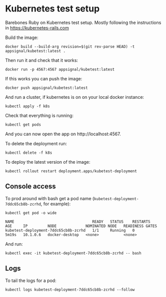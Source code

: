 # Kubernetes test setup

Barebones Ruby on Kubernetes test setup. Mostly following the
instructions in https://kubernetes-rails.com

Build the image:

```
docker build --build-arg revision=$(git rev-parse HEAD) -t appsignal/kubetest:latest .
```

Then run it and check that it works:

```
docker run -p 4567:4567 appsignal/kubetest:latest
```

If this works you can push the image:

```
docker push appsignal/kubetest:latest
```

And run a cluster, if kubernetes is on on your local docker instance:

```
kubectl apply -f k8s
```

Check that everything is running:

```
kubectl get pods
```

And you can now open the app on http://localhost:4567.

To delete the deployment run:

```
kubectl delete -f k8s
```

To deploy the latest version of the image:

```
kubectl rollout restart deployment.apps/kubetest-deployment
```

## Console access

To prod around with bash get a pod name (`kubetest-deployment-7ddc65cb8b-zcrhd`, for example):

```
kubectl get pod -o wide

NAME                                   READY   STATUS    RESTARTS   AGE     IP         NODE             NOMINATED NODE   READINESS GATES
kubetest-deployment-7ddc65cb8b-zcrhd   1/1     Running   0          5m19s   10.1.0.6   docker-desktop   <none>           <none>
```

And run:

```
kubectl exec -it kubetest-deployment-7ddc65cb8b-zcrhd -- bash
```

## Logs

To tail the logs for a pod:

```
kubectl logs kubetest-deployment-7ddc65cb8b-zcrhd --follow
```
